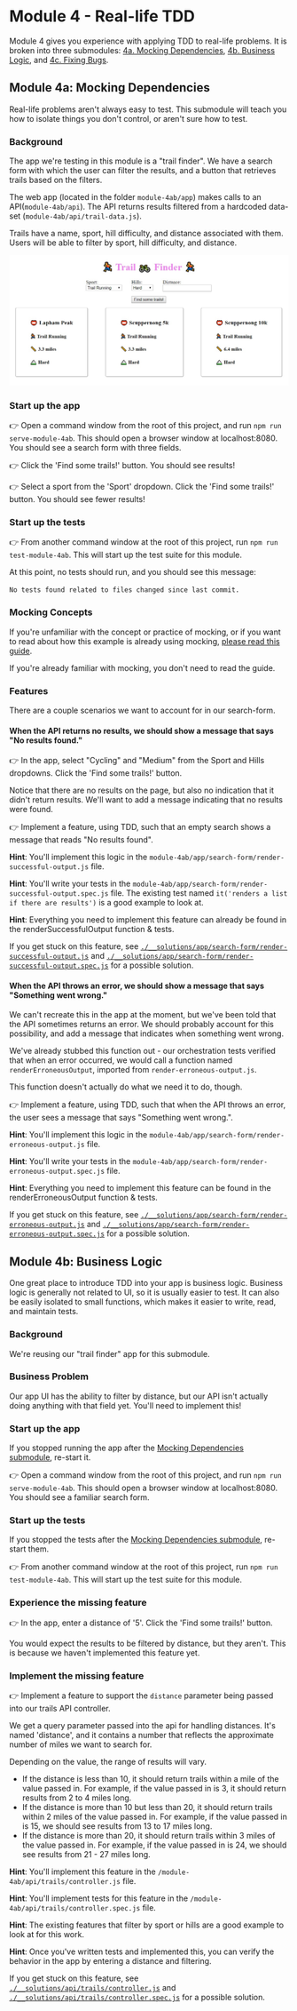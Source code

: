 # Module 4 - Real-life TDD

Module 4 gives you experience with applying TDD to real-life problems. It is broken into three submodules: [4a. Mocking Dependencies](#module-4a-mocking-dependencies), [4b. Business Logic](#module-4b-business-logic), and [4c. Fixing Bugs](../module-4c/README.md#module-4c-fixing-bugs).

## Module 4a: Mocking Dependencies

Real-life problems aren't always easy to test. This submodule will teach you how to isolate things you don't control, or aren't sure how to test.

### Background

The app we're testing in this module is a "trail finder". We have a search form with which the user can filter the results, and a button that retrieves trails based on the filters.

The web app (located in the folder `module-4ab/app`) makes calls to an API(`module-4ab/api`). The API returns results filtered from a hardcoded data-set (`module-4ab/api/trail-data.js`).

Trails have a name, sport, hill difficulty, and distance associated with them. Users will be able to filter by sport, hill difficulty, and distance.

![Trailfinder app](docs/app.jpg)

### Start up the app

&#128073; Open a command window from the root of this project, and run `npm run serve-module-4ab`. This should open a browser window at localhost:8080. You should see a search form with three fields.

&#128073; Click the 'Find some trails!' button. You should see results!

&#128073; Select a sport from the 'Sport' dropdown. Click the 'Find some trails!' button. You should see fewer results!

### Start up the tests

&#128073; From another command window at the root of this project, run `npm run test-module-4ab`. This will start up the test suite for this module.

At this point, no tests should run, and you should see this message:

`No tests found related to files changed since last commit.`

### Mocking Concepts

If you're unfamiliar with the concept or practice of mocking, or if you want to read about how this example is already using mocking, [please read this guide](MOCKING.md).

If you're already familiar with mocking, you don't need to read the guide.

### Features

There are a couple scenarios we want to account for in our search-form.

#### When the API returns no results, we should show a message that says "No results found."

&#128073; In the app, select "Cycling" and "Medium" from the Sport and Hills dropdowns. Click the 'Find some trails!' button.

Notice that there are no results on the page, but also no indication that it didn't return results. We'll want to add a message indicating that no results were found.

&#128073; Implement a feature, using TDD, such that an empty search shows a message that reads "No results found".

**Hint**: You'll implement this logic in the `module-4ab/app/search-form/render-successful-output.js` file.

**Hint**: You'll write your tests in the `module-4ab/app/search-form/render-successful-output.spec.js` file. The existing test named `it('renders a list if there are results')` is a good example to look at.

**Hint**: Everything you need to implement this feature can already be found in the renderSuccessfulOutput function & tests.

If you get stuck on this feature, see [`./__solutions/app/search-form/render-successful-output.js`](./__solutions/app/search-form/render-successful-output.js) and [`./__solutions/app/search-form/render-successful-output.spec.js`](./__solutions/app/search-form/render-successful-output.spec.js) for a possible solution.

#### When the API throws an error, we should show a message that says "Something went wrong."

We can't recreate this in the app at the moment, but we've been told that the API sometimes returns an error. We should probably account for this possibility, and add a message that indicates when something went wrong.

We've already stubbed this function out - our orchestration tests verified that when an error occurred, we would call a function named `renderErroneousOutput`, imported from `render-erroneous-output.js`.

This function doesn't actually do what we need it to do, though.

&#128073; Implement a feature, using TDD, such that when the API throws an error, the user sees a message that says "Something went wrong.".

**Hint**: You'll implement this logic in the `module-4ab/app/search-form/render-erroneous-output.js` file.

**Hint**: You'll write your tests in the `module-4ab/app/search-form/render-erroneous-output.spec.js` file.

**Hint**: Everything you need to implement this feature can be found in the renderErroneousOutput function & tests.

If you get stuck on this feature, see [`./__solutions/app/search-form/render-erroneous-output.js`](./__solutions/app/search-form/render-erroneous-output.js) and [`./__solutions/app/search-form/render-erroneous-output.spec.js`](./__solutions/app/search-form/render-erroneous-output.spec.js) for a possible solution.

## Module 4b: Business Logic

One great place to introduce TDD into your app is business logic. Business logic is generally not related to UI, so it is usually easier to test. It can also be easily isolated to small functions, which makes it easier to write, read, and maintain tests.

### Background

We're reusing our "trail finder" app for this submodule.

### Business Problem

Our app UI has the ability to filter by distance, but our API isn't actually doing anything with that field yet. You'll need to implement this!

### Start up the app

If you stopped running the app after the [Mocking Dependencies submodule](#mocking-dependencies), re-start it.

&#128073; Open a command window from the root of this project, and run `npm run serve-module-4ab`. This should open a browser window at localhost:8080. You should see a familiar search form.

### Start up the tests

If you stopped the tests after the [Mocking Dependencies submodule](#mocking-dependencies), re-start them.

&#128073; From another command window at the root of this project, run `npm run test-module-4ab`. This will start up the test suite for this module.

### Experience the missing feature

&#128073; In the app, enter a distance of '5'. Click the 'Find some trails!' button.

You would expect the results to be filtered by distance, but they aren't. This is because we haven't implemented this feature yet.

### Implement the missing feature

&#128073; Implement a feature to support the `distance` parameter being passed into our trails API controller.

We get a query parameter passed into the api for handling distances. It's named 'distance', and it contains a number that reflects the approximate number of miles we want to search for.

Depending on the value, the range of results will vary.

- If the distance is less than 10, it should return trails within a mile of the value passed in. For example, if the value passed in is 3, it should return results from 2 to 4 miles long.
- If the distance is more than 10 but less than 20, it should return trails within 2 miles of the value passed in. For example, if the value passed in is 15, we should see results from 13 to 17 miles long.
- If the distance is more than 20, it should return trails within 3 miles of the value passed in. For example, if the value passed in is 24, we should see results from 21 - 27 miles long.

**Hint**: You'll implement this feature in the `/module-4ab/api/trails/controller.js` file.

**Hint**: You'll implement tests for this feature in the `/module-4ab/api/trails/controller.spec.js` file.

**Hint**: The existing features that filter by sport or hills are a good example to look at for this work.

**Hint**: Once you've written tests and implemented this, you can verify the behavior in the app by entering a distance and filtering.

If you get stuck on this feature, see [`./__solutions/api/trails/controller.js`](./__solutions/api/trails/controller.js) and [`./__solutions/api/trails/controller.spec.js`](./__solutions/api/trails/controller.spec.js) for a possible solution.
